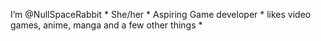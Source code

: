 I’m @NullSpaceRabbit *
She/her *
Aspiring Game developer *
likes video games, anime, manga and a few other things * 

